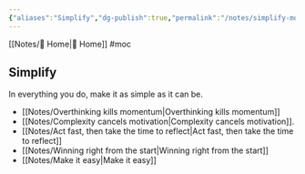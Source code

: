 ```yaml
---
{"aliases":"Simplify","dg-publish":true,"permalink":"/notes/simplify-mo-c/","dgPassFrontmatter":true,"updated":"2024-12-21T15:05:35.054+01:00"}
---
```


[[Notes/ Home\| Home]] #moc 
## Simplify
In everything you do, make it as simple as it can be.
- [[Notes/Overthinking kills momentum\|Overthinking kills momentum]]
- [[Notes/Complexity cancels motivation\|Complexity cancels motivation]]. 
- [[Notes/Act fast, then take the time to reflect\|Act fast, then take the time to reflect]]
- [[Notes/Winning right from the start\|Winning right from the start]]
- [[Notes/Make it easy\|Make it easy]]